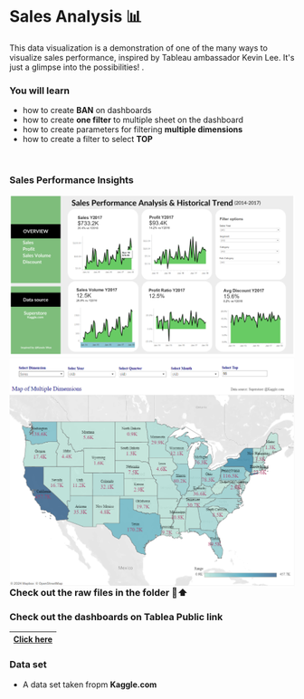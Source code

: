 <p>
  <h1 align="left"><b>Sales Analysis 📊 </b></h1>
<a align="left">This data visualization is a demonstration of one of the many ways to visualize sales performance, inspired by Tableau ambassador Kevin Lee. It's just a glimpse into the possibilities! </a>. 
</p>

### You will learn
-  how to create **BAN** on dashboards
-  how to create **one filter** to multiple sheet on the dashboard
-  how to create parameters for filtering **multiple dimensions**
-  how to create a filter to select **TOP**

  <br>

  
### Sales Performance Insights 
<a target="">
  <img align="left" alt="" src="https://github.com/DJJamsran/images/blob/main/dashboard_sales_analysis.png" width="1000"/>
</a>

 <br>
 
 <a target="">
  <img align="left" alt="" src="https://github.com/DJJamsran/images/blob/main/dashboard_sales_map1.png" width="1000"/>
</a>

 <br>
 
### Check out the raw files in the folder 📂⬆️
### Check out the dashboards on Tablea Public link

|[Click here](https://public.tableau.com/app/profile/jamsran.davaajav/vizzes/)|
|---|


  ### Data set
- A data set taken fropm **Kaggle.com** 
